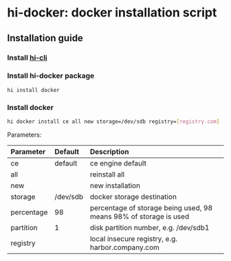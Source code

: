 # hi-docker: docker installation script

## Installation guide

### Install [hi-cli](https://github.com/hi-cli/hi-cli)


### Install hi-docker package
```
hi install docker
```

### Install docker

```bash
hi docker install ce all new storage=/dev/sdb registry=[registry.com]
```

Parameters:

| Parameter  | Default  | Description                                                       |
|:-----------|:---------|:------------------------------------------------------------------|
| ce         | default  | ce engine default                                                 |
| all        |          | reinstall all                                                     |
| new        |          | new installation                                                  |
| storage    | /dev/sdb | docker storage destination                                        |
| percentage | 98       | percentage of storage being used, 98 means 98% of storage is used |
| partition  | 1        | disk partition number, e.g. /dev/sdb1                             |
| registry   |          | local insecure registry, e.g. harbor.company.com                  |

